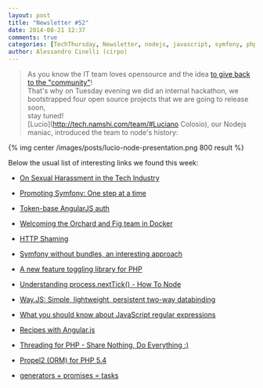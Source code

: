```yaml
---
layout: post
title: "Newsletter #52"
date: 2014-08-21 12:37
comments: true
categories: [TechThursday, Newsletter, nodejs, javascript, symfony, php, http, oss, github]
author: Alessandro Cinelli (cirpo)
---
```


> As you know the IT team loves opensource and the idea [to give back to the "community"](http://github.com/namshi)! <br />
> That's why on Tuesday evening we did an internal hackathon, we bootstrapped four open source projects that we are going to release soon, <br /> stay tuned!<br />
> [Lucio](http://tech.namshi.com/team/#Luciano Colosio), our Nodejs maniac, introduced the team to node's history:

{% img center /images/posts/lucio-node-presentation.png 800 result %}

Below the usual list of interesting links we found this week:

* [On Sexual Harassment in the Tech Industry](http://buff.ly/1z2jZga)

* [Promoting Symfony: One step at a time](http://buff.ly/1pYrQJF)

* [Token-base AngularJS auth](http://buff.ly/YsjYqC)

* [Welcoming the Orchard and Fig team in Docker](http://buff.ly/1vZZGUm)

* [HTTP Shaming](http://buff.ly/1ptfB8L)
<!-- more -->

* [Symfony without bundles, an interesting approach](http://elnur.pro/symfony-without-bundles/)

* [A new feature toggling library for PHP](http://labs.qandidate.com/blog/2014/08/18/a-new-feature-toggling-library-for-php/)

* [Understanding process.nextTick() - How To Node](http://buff.ly/1psgj62)

* [Way.JS: Simple, lightweight, persistent two-way databinding](http://gwendall.github.io/way/)

* [What you should know about JavaScript regular expressions](http://bjorn.tipling.com/state-and-regular-expressions-in-javascript)

* [Recipes with Angular.js](http://fdietz.github.io/recipes-with-angular-js/)

* [Threading for PHP - Share Nothing, Do Everything :)](https://github.com/krakjoe/pthreads)

* [Propel2 (ORM) for PHP 5.4](https://github.com/propelorm/Propel2)

* [generators + promises = tasks](http://taskjs.org/)